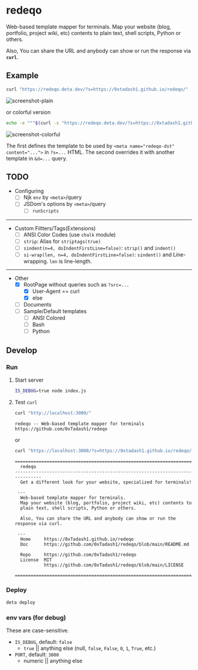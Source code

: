 # redeqo

Web-based template mapper for terminals.
Map your website (blog, portfolio, project wiki, etc) contents to
plain text, shell scripts, Python or others.

Also, You can share the URL and anybody can show or run the response via **`curl`**.

## Example

```sh
curl "https://redeqo.deta.dev/?s=https://0xtadash1.github.io/redeqo/"
```

![screenshot-plain](https://user-images.githubusercontent.com/56265995/142592495-a8af8a6c-a5a0-425d-abb9-b7b100e095ab.png)

or colorful version

```sh
echo -e """$(curl -s "https://redeqo.deta.dev/?s=https://0xtadash1.github.io/redeqo/&d=pj-intro-card.ansi.njk")"""
```

![screenshot-colorful](https://user-images.githubusercontent.com/56265995/142592913-6318b931-f2ab-493c-a9a4-f6eeaf7104f1.png)


The first defines the template to be used by `<meta name="redeqo-dst" content="...">` in `?s=...` HTML.
The second overrides it with another template in `&d=...` query.

## TODO

- Configuring
  - [ ] Njk `env` by `<meta>`/query
  - [ ] JSDom's options by `<meta>`/query
    - [ ] `runScripts`

---

- Custom Filtters/Tags(Extensions)
  - [ ] ANSI Color Codes (use `chalk` module)
  - [ ] `strip`: Alias for `striptags(true)`
  - [ ] `sindent(n=4, doIndentFirstLine=false)`: `strip()` and `indent()`
  - [ ] `si-wrap(len, n=4, doIndentFirstLine=false)`: `sindent()` and Line-wrapping. `len` is line-length.

---

- Other
  - [x] RootPage without queries such as `?src=...`
    - [x] User-Agent == curl
    - [x] else
  - [ ] Documents
  - [ ] Sample/Default templates
    - [ ] ANSI Colored
    - [ ] Bash
    - [ ] Python

## Develop

### Run

1. Start server
   ```sh
   IS_DEBUG=true node index.js
   ```
1. Test `curl`
   ```sh
   curl "http://localhost:3000/"
   ```
   ```
   redeqo -- Web-based template mapper for terminals
   https://github.com/0xTadash1/redeqo
   ```
   or
   ```sh
   curl "https://localhost:3000/?s=https://0xtadash1.github.io/redeqo/"
   ```
   ```
   =============================================================================
     redeqo
   -----------------------------------------------------------------------------
     Get a different look for your website, specialized for terminals!

    ---
     Web-based template mapper for terminals.
     Map your website (blog, portfolio, project wiki, etc) contents to
     plain text, shell scripts, Python or others.

     Also, You can share the URL and anybody can show or run the response via curl.

    ---
     Home     https://0xTadash1.github.io/redeqo
     Doc      https://github.com/0xTadash1/redeqo/blob/main/README.md
   
     Repo     https://github.com/0xTadash1/redeqo
     License  MIT
              https://github.com/0xTadash1/redeqo/blob/main/LICENSE

   =============================================================================
   ```

### Deploy

```sh
deta deploy
```

### env vars (for debug)

These are case-sensitive.

- `IS_DEBUG`, default: `false`
  - `true` || anything else (null, `false`, `False`, `0`, `1`, `True`, etc.)
- `PORT`, default: `3000`
  - numeric || anything else